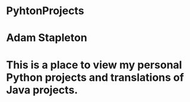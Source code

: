 # PyhtonProjects
# Adam Stapleton
# This is a place to view my personal Python projects and translations of Java projects.
